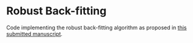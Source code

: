 # Robust Back-fitting

Code implementing the robust back-fitting algorithm as proposed in 
[this submitted manuscript](http://www.stat.ubc.ca/~matias/RBF.pdf). 

